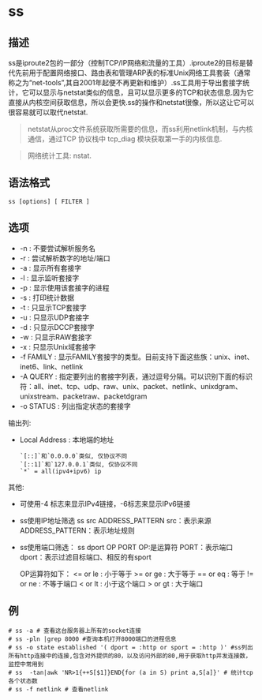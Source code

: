 # ss

## 描述

ss是iproute2包的一部分（控制TCP/IP网络和流量的工具）.iproute2的目标是替代先前用于配置网络接口、路由表和管理ARP表的标准Unix网络工具套装（通常称之为“net-tools”,其自2001年起便不再更新和维护）.ss工具用于导出套接字统计，它可以显示与netstat类似的信息，且可以显示更多的TCP和状态信息.因为它直接从内核空间获取信息，所以会更快.ss的操作和netstat很像，所以这让它可以很容易就可以取代netstat.

> netstat从proc文件系统获取所需要的信息，而ss利用netlink机制，与内核通信，通过TCP 协议栈中 tcp_diag 模块获取第一手的内核信息.

> 网络统计工具: nstat.

## 语法格式

```
ss [options] [ FILTER ]
```

## 选项

- -n : 不要尝试解析服务名
- -r : 尝试解析数字的地址/端口
- -a : 显示所有套接字
- -l : 显示监听套接字
- -p : 显示使用该套接字的进程
- -s : 打印统计数据
- -t : 只显示TCP套接字
- -u : 只显示UDP套接字
- -d : 只显示DCCP套接字
- -w : 只显示RAW套接字
- -x : 只显示Unix域套接字
- -f FAMILY : 显示FAMILY套接字的类型。目前支持下面这些族：unix、inet、inet6、link、netlink
- -A QUERY : 指定要列出的套接字列表，通过逗号分隔。可以识别下面的标识符：all、inet、tcp、udp、raw、unix、packet、netlink、unixdgram、unixstream、packetraw、packetdgram
- -o STATUS : 列出指定状态的套接字

输出列:
- Local Address : 本地端的地址

      `[::]`和`0.0.0.0`类似, 仅协议不同
      `[::1]`和`127.0.0.1`类似, 仅协议不同
      `*` = all(ipv4+ipv6) ip




其他:

- 可使用-4 标志来显示IPv4链接，-6标志来显示IPv6链接
- ss使用IP地址筛选
      ss src ADDRESS_PATTERN
src：表示来源
ADDRESS_PATTERN：表示地址规则
- ss使用端口筛选：
      ss dport OP PORT
OP:是运算符
PORT：表示端口
dport：表示过滤目标端口、相反的有sport

	OP运算符如下：
<= or le : 小于等于 >= or ge : 大于等于
== or eq : 等于
!= or ne : 不等于端口
< or lt : 小于这个端口 > or gt : 大于端口


## 例

```shell
# ss -a # 查看这台服务器上所有的socket连接
# ss -pln |grep 8000 #查询本机打开8000端口的进程信息
# ss -o state established '( dport = :http or sport = :http )' #ss列出所有http连接中的连接,包含对外提供的80，以及访问外部的80,用于获取http并发连接数，监控中常用到
# ss  -tan|awk 'NR>1{++S[$1]}END{for (a in S) print a,S[a]}' # 统计tcp各个状态数
# ss -f netlink # 查看netlink
```
